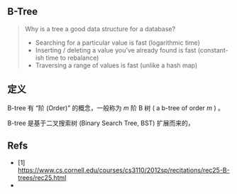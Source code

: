 ## B-Tree

> Why is a tree a good data structure for a database?
>
> - Searching for a particular value is fast (logarithmic time)
> - Inserting / deleting a value you’ve already found is fast (constant-ish time to rebalance)
> - Traversing a range of values is fast (unlike a hash map)



## 定义

B-tree 有 “阶 (Order)” 的概念，一般称为 $m$ 阶 B 树 ( a b-tree of order $m$ ) 。

B-tree 是基于二叉搜索树 (Binary Search Tree, BST) 扩展而来的，









## Refs

- [1] https://www.cs.cornell.edu/courses/cs3110/2012sp/recitations/rec25-B-trees/rec25.html
- 